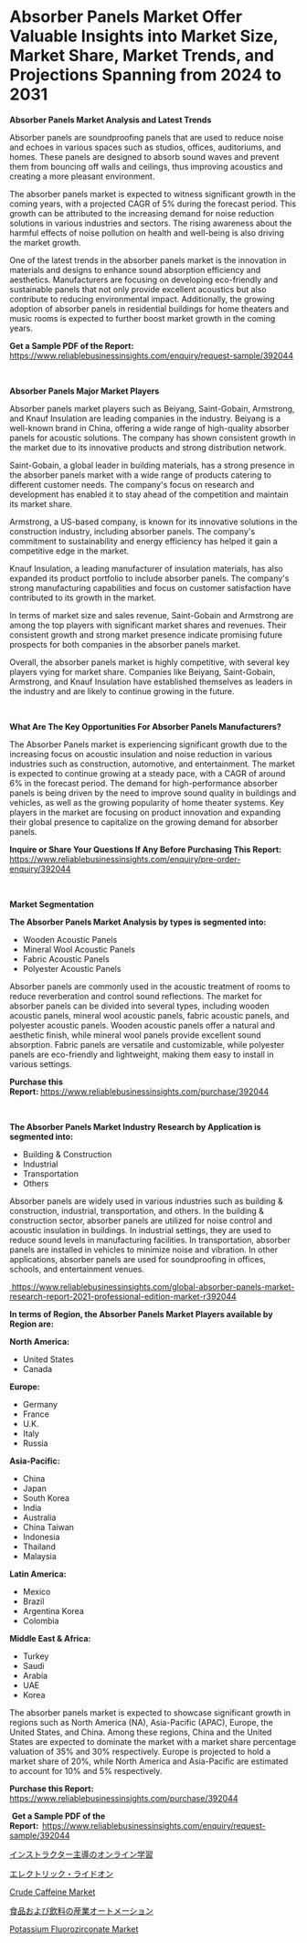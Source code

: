 <p><h1>Absorber Panels Market Offer Valuable Insights into Market Size, Market Share, Market Trends, and Projections Spanning from 2024 to 2031</h1></p><p><strong>Absorber Panels Market Analysis and Latest Trends</strong></p>
<p><p>Absorber panels are soundproofing panels that are used to reduce noise and echoes in various spaces such as studios, offices, auditoriums, and homes. These panels are designed to absorb sound waves and prevent them from bouncing off walls and ceilings, thus improving acoustics and creating a more pleasant environment.</p><p>The absorber panels market is expected to witness significant growth in the coming years, with a projected CAGR of 5% during the forecast period. This growth can be attributed to the increasing demand for noise reduction solutions in various industries and sectors. The rising awareness about the harmful effects of noise pollution on health and well-being is also driving the market growth.</p><p>One of the latest trends in the absorber panels market is the innovation in materials and designs to enhance sound absorption efficiency and aesthetics. Manufacturers are focusing on developing eco-friendly and sustainable panels that not only provide excellent acoustics but also contribute to reducing environmental impact. Additionally, the growing adoption of absorber panels in residential buildings for home theaters and music rooms is expected to further boost market growth in the coming years.</p></p>
<p><strong>Get a Sample PDF of the Report:&nbsp;</strong> <a href="https://www.reliablebusinessinsights.com/enquiry/request-sample/392044">https://www.reliablebusinessinsights.com/enquiry/request-sample/392044</a></p>
<p>&nbsp;</p>
<p><strong>Absorber Panels Major Market Players</strong></p>
<p><p>Absorber panels market players such as Beiyang, Saint-Gobain, Armstrong, and Knauf Insulation are leading companies in the industry. Beiyang is a well-known brand in China, offering a wide range of high-quality absorber panels for acoustic solutions. The company has shown consistent growth in the market due to its innovative products and strong distribution network.</p><p>Saint-Gobain, a global leader in building materials, has a strong presence in the absorber panels market with a wide range of products catering to different customer needs. The company's focus on research and development has enabled it to stay ahead of the competition and maintain its market share.</p><p>Armstrong, a US-based company, is known for its innovative solutions in the construction industry, including absorber panels. The company's commitment to sustainability and energy efficiency has helped it gain a competitive edge in the market.</p><p>Knauf Insulation, a leading manufacturer of insulation materials, has also expanded its product portfolio to include absorber panels. The company's strong manufacturing capabilities and focus on customer satisfaction have contributed to its growth in the market.</p><p>In terms of market size and sales revenue, Saint-Gobain and Armstrong are among the top players with significant market shares and revenues. Their consistent growth and strong market presence indicate promising future prospects for both companies in the absorber panels market.</p><p>Overall, the absorber panels market is highly competitive, with several key players vying for market share. Companies like Beiyang, Saint-Gobain, Armstrong, and Knauf Insulation have established themselves as leaders in the industry and are likely to continue growing in the future.</p></p>
<p>&nbsp;</p>
<p><strong>What Are The Key Opportunities For Absorber Panels Manufacturers?</strong></p>
<p><p>The Absorber Panels market is experiencing significant growth due to the increasing focus on acoustic insulation and noise reduction in various industries such as construction, automotive, and entertainment. The market is expected to continue growing at a steady pace, with a CAGR of around 6% in the forecast period. The demand for high-performance absorber panels is being driven by the need to improve sound quality in buildings and vehicles, as well as the growing popularity of home theater systems. Key players in the market are focusing on product innovation and expanding their global presence to capitalize on the growing demand for absorber panels.</p></p>
<p><strong>Inquire or Share Your Questions If Any Before Purchasing This Report:</strong> <a href="https://www.reliablebusinessinsights.com/enquiry/pre-order-enquiry/392044">https://www.reliablebusinessinsights.com/enquiry/pre-order-enquiry/392044</a></p>
<p>&nbsp;</p>
<p><strong>Market Segmentation</strong></p>
<p><strong>The Absorber Panels Market Analysis by types is segmented into:</strong></p>
<p><ul><li>Wooden Acoustic Panels</li><li>Mineral Wool Acoustic Panels</li><li>Fabric Acoustic Panels</li><li>Polyester Acoustic Panels</li></ul></p>
<p><p>Absorber panels are commonly used in the acoustic treatment of rooms to reduce reverberation and control sound reflections. The market for absorber panels can be divided into several types, including wooden acoustic panels, mineral wool acoustic panels, fabric acoustic panels, and polyester acoustic panels. Wooden acoustic panels offer a natural and aesthetic finish, while mineral wool panels provide excellent sound absorption. Fabric panels are versatile and customizable, while polyester panels are eco-friendly and lightweight, making them easy to install in various settings.</p></p>
<p><strong>Purchase this Report:&nbsp;</strong><a href="https://www.reliablebusinessinsights.com/purchase/392044">https://www.reliablebusinessinsights.com/purchase/392044</a></p>
<p>&nbsp;</p>
<p><strong>The Absorber Panels Market Industry Research by Application is segmented into:</strong></p>
<p><ul><li>Building & Construction</li><li>Industrial</li><li>Transportation</li><li>Others</li></ul></p>
<p><p>Absorber panels are widely used in various industries such as building & construction, industrial, transportation, and others. In the building & construction sector, absorber panels are utilized for noise control and acoustic insulation in buildings. In industrial settings, they are used to reduce sound levels in manufacturing facilities. In transportation, absorber panels are installed in vehicles to minimize noise and vibration. In other applications, absorber panels are used for soundproofing in offices, schools, and entertainment venues.</p></p>
<p><a href="https://www.reliablebusinessinsights.com/global-absorber-panels-market-research-report-2021-professional-edition-market-r392044">&nbsp;https://www.reliablebusinessinsights.com/global-absorber-panels-market-research-report-2021-professional-edition-market-r392044</a></p>
<p><strong>In terms of Region, the Absorber Panels Market Players available by Region are:</strong></p>
<p>
    <p> <strong> North America: </strong>
        <ul>
            <li>United States</li>
            <li>Canada</li>
        </ul>
        </p> 
    <p> <strong> Europe: </strong>
        <ul>
            <li>Germany</li>
            <li>France</li>
            <li>U.K.</li>
            <li>Italy</li>
            <li>Russia</li>
        </ul>
        </p> 
    <p> <strong> Asia-Pacific: </strong>
        <ul>
            <li>China</li>
            <li>Japan</li>
            <li>South Korea</li>
            <li>India</li>
            <li>Australia</li>
            <li>China Taiwan</li>
            <li>Indonesia</li>
            <li>Thailand</li>
            <li>Malaysia</li>
        </ul>
        </p> 
    <p> <strong> Latin America: </strong>
        <ul>
            <li>Mexico</li>
            <li>Brazil</li>
            <li>Argentina Korea</li>
            <li>Colombia</li>
        </ul>
        </p> 
    <p> <strong> Middle East & Africa: </strong>
        <ul>
            <li>Turkey</li>
            <li>Saudi</li>
            <li>Arabia</li>
            <li>UAE</li>
            <li>Korea</li>
        </ul>
    </p>
    </p>
<p><p>The absorber panels market is expected to showcase significant growth in regions such as North America (NA), Asia-Pacific (APAC), Europe, the United States, and China. Among these regions, China and the United States are expected to dominate the market with a market share percentage valuation of 35% and 30% respectively. Europe is projected to hold a market share of 20%, while North America and Asia-Pacific are estimated to account for 10% and 5% respectively.</p></p>
<p><strong>Purchase this Report: </strong><a href="https://www.reliablebusinessinsights.com/purchase/392044">https://www.reliablebusinessinsights.com/purchase/392044</a></p>
<p>&nbsp;<strong>Get a Sample PDF of the Report:&nbsp;&nbsp;</strong><a href="https://www.reliablebusinessinsights.com/enquiry/request-sample/392044">https://www.reliablebusinessinsights.com/enquiry/request-sample/392044</a></p>
<p><strong></strong></p>
<p><p><a href="https://medium.com/@kelscdowell78456/2024%E5%B9%B4%E3%81%8B%E3%82%892031%E5%B9%B4%E3%81%BE%E3%81%A7%E3%81%AE%E3%82%A4%E3%83%B3%E3%82%B9%E3%83%88%E3%83%A9%E3%82%AF%E3%82%BF%E3%83%BC%E4%B8%BB%E5%B0%8E%E3%81%AE%E3%82%AA%E3%83%B3%E3%83%A9%E3%82%A4%E3%83%B3%E5%AD%A6%E7%BF%92%E5%B8%82%E5%A0%B4%E3%81%AE%E6%88%90%E9%95%B7%E5%B1%95%E6%9C%9B%E3%81%AF-%E5%B8%82%E5%A0%B4%E3%81%AE%E5%8B%95%E5%90%91%E5%88%86%E6%9E%90%E3%81%AB%E3%82%88%E3%82%8B%E5%BF%9C%E7%94%A8-%E5%9C%B0%E5%9F%9F%E3%81%AE%E8%A6%8B%E9%80%9A%E3%81%97-%E5%8F%8E%E7%9B%8A%E3%82%92%E5%90%AB%E3%82%81%E3%81%A6-%E3%81%AEcagr%E3%81%A7%E3%83%97%E3%83%AD%E3%82%B8%E3%82%A7%E3%82%AF%E3%82%B7%E3%83%A7%E3%83%B3%E3%81%95%E3%82%8C%E3%81%A6%E3%81%84%E3%81%BE%E3%81%99-a7353f3cddd5">インストラクター主導のオンライン学習</a></p><p><a href="https://medium.com/@jacksonwiza1924/%E3%82%B0%E3%83%AD%E3%83%BC%E3%83%90%E3%83%AB%E9%9B%BB%E5%8B%95%E4%B9%97%E3%82%8A%E7%89%A9%E5%B8%82%E5%A0%B4%E3%81%AE%E3%82%B5%E3%82%A4%E3%82%BA%E3%81%AF-%E7%94%A3%E6%A5%AD%E4%BA%88%E6%B8%AC%E3%81%AB%E3%82%88%E3%82%8B%E3%81%A8-2024%E5%B9%B4%E3%81%8B%E3%82%892031%E5%B9%B4%E3%81%AB%E3%81%8B%E3%81%91%E3%81%A6%E5%B9%B4%E7%8E%87-%E3%81%AE%E6%88%90%E9%95%B7%E3%81%8C%E4%BA%88%E6%83%B3%E3%81%95%E3%82%8C%E3%81%A6%E3%81%84%E3%81%BE%E3%81%99-6367b28d52e8">エレクトリック・ライドオン</a></p><p><a href="https://github.com/wrwgzwbr35/Market-Research-Report-List-1/blob/main/crude-caffeine-market.md">Crude Caffeine Market</a></p><p><a href="https://github.com/KaliMetz2023/Market-Research-Report-List-1/blob/main/1208349117814.md">食品および飲料の産業オートメーション</a></p><p><a href="https://github.com/sifatuddin25/Market-Research-Report-List-1/blob/main/potassium-fluorozirconate-market.md">Potassium Fluorozirconate Market</a></p></p>